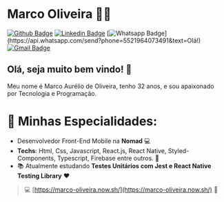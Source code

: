 # Marco Oliveira :man_technologist:

[![Github Badge](https://img.shields.io/badge/-Github-000?style=flat-square&logo=Github&logoColor=white&link=https://github.com/Marco-oli)](https://github.com/Marco-oli)
[![Linkedin Badge](https://img.shields.io/badge/-LinkedIn-blue?style=flat-square&logo=Linkedin&logoColor=white&link=https://www.linkedin.com/in/marcoaurelio-frontend/)](https://www.linkedin.com/in/marcoaurelio-frontend/)
[![Whatsapp Badge](https://img.shields.io/badge/-Whatsapp-4CA143?style=flat-square&labelColor=4CA143&logo=whatsapp&logoColor=white&link=https://api.whatsapp.com/send?phone=5521964073491&text=Olá!)](https://api.whatsapp.com/send?phone=5521964073491&text=Olá!)
[![Gmail Badge](https://img.shields.io/badge/-Gmail-c14438?style=flat-square&logo=Gmail&logoColor=white&link=mailto:marcooli.pereira@gmail.com)](mailto:marcooli.pereira@gmail.com)

## Olá, seja muito bem vindo! :raising_hand:

Meu nome é Marco Aurélio de Oliveira, tenho 32 anos, e sou apaixonado por Tecnologia e Programação.

# 🚀 Minhas Especialidades:

- Desenvolvedor Front-End Mobile na **Nomad** :computer:
- **Techs**: Html, Css, Javascript, React.js, React Native, Styled-Components, Typescript, Firebase entre outros. :blue_heart:
- :books: Atualmente estudando **Testes Unitários com Jest e React Native Testing Library** :heart:

> :computer: [https://marco-oliveira.now.sh/](https://marco-oliveira.now.sh/) :eyes:
